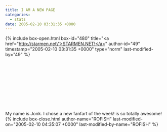 ```yaml
---
title: I AM A NEW PAGE
categories:
  - stats
date: 2005-02-10 03:31:35 +0000
---
```

{% include box-open.html box-id="480" title="<a href=\"http://starmen.net\">STARMEN.NET!</a>" author-id="49" timestamp="2005-02-10 03:31:35 +0000" type="norm" last-modified-by="49" %}
<SUBMISSION id="440" /><br />
<SUBMISSION id="2604" /><br />
<SUBMISSION id="2493" /><br />
<SUBMISSION id="2711" /><br />
<SUBMISSION id="2725" /><br />
<SUBMISSION id="2527" /><br />
<SUBMISSION id="2031" /><br />
<SUBMISSION id="735" /><br />
<SUBMISSION id="2054" /><br />
<SUBMISSION id="440" /><br /><br />
My name is Jonk. I chose a new fanfart of the week! <SUBMISSION id="458" /> is so totally awesome!
{% include box-close.html author-name="ROFISH" last-modified-on="2005-02-10 04:35:07 +0000" last-modified-by-name="ROFISH" %}
